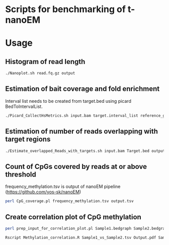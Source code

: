 # Scripts for benchmarking of t-nanoEM

# Usage

## Histogram of read length

```bash
./Nanoplot.sh read.fq.gz output
```


## Estimation of bait coverage and fold enrichment

Interval list needs to be created from target.bed using picard BedToIntervalList.
```bash
./Picard_CollectHsMetrics.sh input.bam target.interval_list reference_genome.fa output.txt
```



## Estimation of number of reads overlapping with target regions

```bash
./Estimate_overlapped_Reads_with_targets.sh input.bam Target.bed output.txt
```



## Count of CpGs covered by reads at or above threshold 

frequency_methylation.tsv is output of nanoEM pipeline (https://github.com/yos-sk/nanoEM)

```bash
perl CpG_coverage.pl frequency_methylation.tsv output.tsv
```



## Create correlation plot of CpG methylation

```bash
perl prep_input_for_correlation_plot.pl Sample1.bedgraph Sample2.bedgraph Sample1_vs_Sample2.tsv

Rscript Methylation_correlation.R Sample1_vs_Sample2.tsv Output.pdf Sample1 Sample2
```
